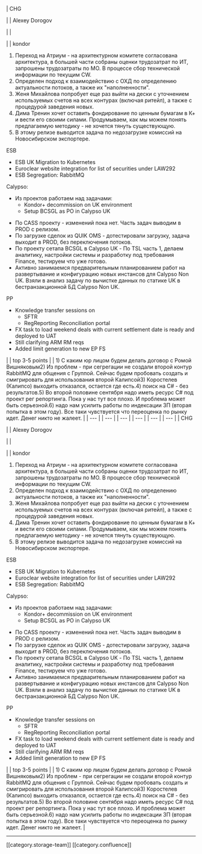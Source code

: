 





| CHG

 | 
| Alexey Dorogov

 | 
| 

 | 
| kondor


1. Переход на Атриум - на архитектурном комитете согласована архитектура, в большей части собраны оценки трудозатрат по ИТ, запрошены трудозатраты по МО. В процессе сбор технической информации по текущим CW.
1. Определен подход к взаимодействию с ОХД по определению актуальности потоков, а также их "наполненности".
1. Женя Михайлова попробует еще раз выйти на дески с уточнением используемых счетов на всех контурах (включая ритейл), а также с процедурой заведения новых.
1. Дима Тренин хочет оставить фондирование по ценным бумагам в К+ и вести его своими силами. Продумываем, как мы можем понять предлагаемую методику - не хочется тянуть существующую.
1. В этому релизе выводится задача по недозагрузке комиссий на Новосибирском экспортере.



ESB

<ul><li>ESB UK Migration to Kubernetes</li><li>Euroclear website integration for list of securities under LAW292</li><li>ESB Segregation: RabbitMQ</li></ul>

Calypso:

<ul><li>Из проектов работаем над задачами:<ul><li>Kondor+ decommission on UK environment</li><li>Setup BCSGL as PO in Calypso UK</li></ul></li></ul><ul><li>По CASS проекту - изменений пока нет. Часть задач выводим в PROD с релизом.</li><li>По загрузке сделок из QUIK OMS - дотестировали загрузку, задача выходит в PROD, без переключения потоков.</li><li>По проекту сетапа BCSGL в Calypso UK - По TSL часть 1, делаем аналитику, настройки системы и разработку под требования Finance, тестируем что уже готово.</li><li>Активно занимаемся предварительным планированием работ на развертывание и конфигурацию новых инстансов для Calypso Non UK. Взяли в анализ задачу по вычистке данных по статике UK в бестранзакционной БД Calypso Non UK.</li></ul>РР<ul><li>Knowledge transfer sessions on<ul><li>SFTR </li><li>RegReporting Reconciliation portal</li></ul></li><li>FX task to load weekend deals with current settlement date is ready and deployed to UAT</li><li>Still clarifying ARM RM reqs </li><li>Added limit generation to new EP FS</li></ul>

 | 
| top 3-5 points | 
| 1) С каким юр лицом будем делать договор с Ромой Вишняковым2) Из проблем - при сегрегации не создали второй контур RabbitMQ для общения с Группой. Сейчас будем пробовать создать и смигрировать для использования второй Калипсой3) Коростелев (Калипсо) выходить отказался, остается где есть.4) поиск на C# - без результатов.5) Во второй половине сентября надо иметь ресурс C# под проект рег репортинга. Пока у нас тут все плохо. И проблема может быть серьезной.6) надо нам усилить работы по индексации ЗП (вторая попытка в этом году). Все таки чувствуется что переоценка по рынку идет. Денег никто не жалеет. | 
|  --- | 
|  --- | 
|  --- | 
|  --- | 
|  --- | 
|  --- | 
| CHG

 | 
| Alexey Dorogov

 | 
| 

 | 
| kondor


1. Переход на Атриум - на архитектурном комитете согласована архитектура, в большей части собраны оценки трудозатрат по ИТ, запрошены трудозатраты по МО. В процессе сбор технической информации по текущим CW.
1. Определен подход к взаимодействию с ОХД по определению актуальности потоков, а также их "наполненности".
1. Женя Михайлова попробует еще раз выйти на дески с уточнением используемых счетов на всех контурах (включая ритейл), а также с процедурой заведения новых.
1. Дима Тренин хочет оставить фондирование по ценным бумагам в К+ и вести его своими силами. Продумываем, как мы можем понять предлагаемую методику - не хочется тянуть существующую.
1. В этому релизе выводится задача по недозагрузке комиссий на Новосибирском экспортере.



ESB

<ul><li>ESB UK Migration to Kubernetes</li><li>Euroclear website integration for list of securities under LAW292</li><li>ESB Segregation: RabbitMQ</li></ul>

Calypso:

<ul><li>Из проектов работаем над задачами:<ul><li>Kondor+ decommission on UK environment</li><li>Setup BCSGL as PO in Calypso UK</li></ul></li></ul><ul><li>По CASS проекту - изменений пока нет. Часть задач выводим в PROD с релизом.</li><li>По загрузке сделок из QUIK OMS - дотестировали загрузку, задача выходит в PROD, без переключения потоков.</li><li>По проекту сетапа BCSGL в Calypso UK - По TSL часть 1, делаем аналитику, настройки системы и разработку под требования Finance, тестируем что уже готово.</li><li>Активно занимаемся предварительным планированием работ на развертывание и конфигурацию новых инстансов для Calypso Non UK. Взяли в анализ задачу по вычистке данных по статике UK в бестранзакционной БД Calypso Non UK.</li></ul>РР<ul><li>Knowledge transfer sessions on<ul><li>SFTR </li><li>RegReporting Reconciliation portal</li></ul></li><li>FX task to load weekend deals with current settlement date is ready and deployed to UAT</li><li>Still clarifying ARM RM reqs </li><li>Added limit generation to new EP FS</li></ul>

 | 
| top 3-5 points | 
| 1) С каким юр лицом будем делать договор с Ромой Вишняковым2) Из проблем - при сегрегации не создали второй контур RabbitMQ для общения с Группой. Сейчас будем пробовать создать и смигрировать для использования второй Калипсой3) Коростелев (Калипсо) выходить отказался, остается где есть.4) поиск на C# - без результатов.5) Во второй половине сентября надо иметь ресурс C# под проект рег репортинга. Пока у нас тут все плохо. И проблема может быть серьезной.6) надо нам усилить работы по индексации ЗП (вторая попытка в этом году). Все таки чувствуется что переоценка по рынку идет. Денег никто не жалеет. | 







*****

[[category.storage-team]] 
[[category.confluence]] 
